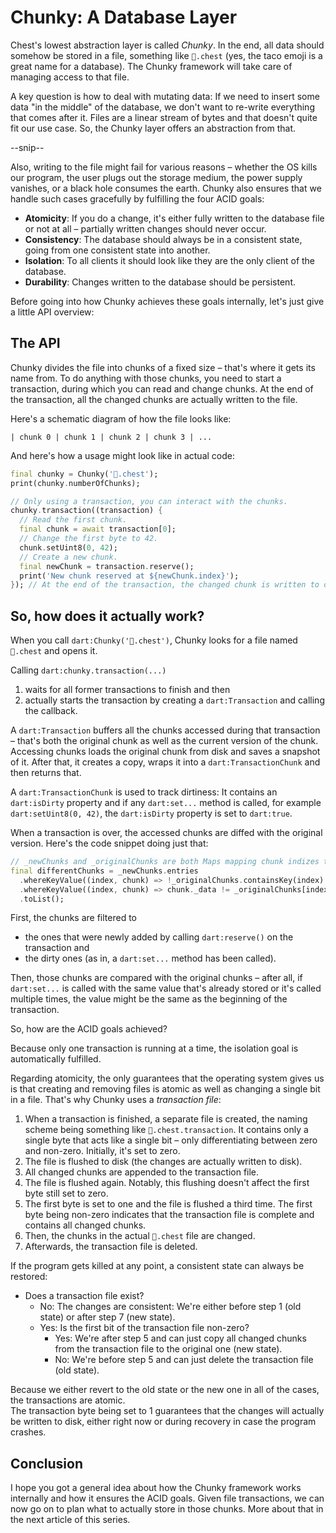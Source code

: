 # Chunky: A Database Layer

Chest's lowest abstraction layer is called *Chunky*.
In the end, all data should somehow be stored in a file, something like `🌮.chest` (yes, the taco emoji is a great name for a database). The Chunky framework will take care of managing access to that file.

A key question is how to deal with mutating data: If we need to insert some data "in the middle" of the database, we don't want to re-write everything that comes after it. Files are a linear stream of bytes and that doesn't quite fit our use case. So, the Chunky layer offers an abstraction from that.

--snip--

Also, writing to the file might fail for various reasons – whether the OS kills our program, the user plugs out the storage medium, the power supply vanishes, or a black hole consumes the earth. Chunky also ensures that we handle such cases gracefully by fulfilling the four ACID goals:

- **Atomicity**: If you do a change, it's either fully written to the database file or not at all – partially written changes should never occur.
- **Consistency**: The database should always be in a consistent state, going from one consistent state into another.
- **Isolation**: To all clients it should look like they are the only client of the database.
- **Durability**: Changes written to the database should be persistent.

Before going into how Chunky achieves these goals internally, let's just give a little API overview:

## The API

Chunky divides the file into chunks of a fixed size – that's where it gets its name from.
To do anything with those chunks, you need to start a transaction, during which you can read and change chunks.
At the end of the transaction, all the changed chunks are actually written to the file.

Here's a schematic diagram of how the file looks like:

```text
| chunk 0 | chunk 1 | chunk 2 | chunk 3 | ...
```

And here's how a usage might look like in actual code:

```dart
final chunky = Chunky('🌮.chest');
print(chunky.numberOfChunks);

// Only using a transaction, you can interact with the chunks.
chunky.transaction((transaction) {
  // Read the first chunk.
  final chunk = await transaction[0];
  // Change the first byte to 42.
  chunk.setUint8(0, 42);
  // Create a new chunk.
  final newChunk = transaction.reserve();
  print('New chunk reserved at ${newChunk.index}');
}); // At the end of the transaction, the changed chunk is written to disk.
```

## So, how does it actually work?

When you call `dart:Chunky('🌮.chest')`, Chunky looks for a file named `🌮.chest` and opens it.

Calling `dart:chunky.transaction(...)`

1. waits for all former transactions to finish and then
2. actually starts the transaction by creating a `dart:Transaction` and calling the callback.

A `dart:Transaction` buffers all the chunks accessed during that transaction – that's both the original chunk as well as the current version of the chunk.
Accessing chunks loads the original chunk from disk and saves a snapshot of it. After that, it creates a copy, wraps it into a `dart:TransactionChunk` and then returns that.

A `dart:TransactionChunk` is used to track dirtiness: It contains an `dart:isDirty` property and if any `dart:set...` method is called, for example `dart:setUint8(0, 42)`, the `dart:isDirty` property is set to `dart:true`.

When a transaction is over, the accessed chunks are diffed with the original version.
Here's the code snippet doing just that:

```dart
// _newChunks and _originalChunks are both Maps mapping chunk indizes to chunks.
final differentChunks = _newChunks.entries
  .whereKeyValue((index, chunk) => !_originalChunks.containsKey(index) || chunk.isDirty)
  .whereKeyValue((index, chunk) => chunk._data != _originalChunks[index])
  .toList();
```

First, the chunks are filtered to

- the ones that were newly added by calling `dart:reserve()` on the transaction and
- the dirty ones (as in, a `dart:set...` method has been called).

Then, those chunks are compared with the original chunks – after all, if `dart:set...` is called with the same value that's already stored or it's called multiple times, the value might be the same as the beginning of the transaction.

So, how are the ACID goals achieved?

Because only one transaction is running at a time, the isolation goal is automatically fulfilled.

Regarding atomicity, the only guarantees that the operating system gives us is that creating and removing files is atomic as well as changing a single bit in a file.
That's why Chunky uses a *transaction file*:

1. When a transaction is finished, a separate file is created, the naming scheme being something like `🌮.chest.transaction`. It contains only a single byte that acts like a single bit – only differentiating between zero and non-zero. Initially, it's set to zero.
2. The file is flushed to disk (the changes are actually written to disk).
3. All changed chunks are appended to the transaction file.
4. The file is flushed again. Notably, this flushing doesn't affect the first byte still set to zero.
5. The first byte is set to one and the file is flushed a third time. The first byte being non-zero indicates that the transaction file is complete and contains all changed chunks.
6. Then, the chunks in the actual `🌮.chest` file are changed.
7. Afterwards, the transaction file is deleted.

If the program gets killed at any point, a consistent state can always be restored:

- Does a transaction file exist?
  - No: The changes are consistent: We're either before step 1 (old state) or after step 7 (new state).
  - Yes: Is the first bit of the transaction file non-zero?
    - Yes: We're after step 5 and can just copy all changed chunks from the transaction file to the original one (new state).
    - No: We're before step 5 and can just delete the transaction file (old state).

Because we either revert to the old state or the new one in all of the cases, the transactions are atomic.  
The transaction byte being set to 1 guarantees that the changes will actually be written to disk, either right now or during recovery in case the program crashes.

## Conclusion

I hope you got a general idea about how the Chunky framework works internally and how it ensures the ACID goals.
Given file transactions, we can now go on to plan what to actually store in those chunks.
More about that in the next article of this series.
